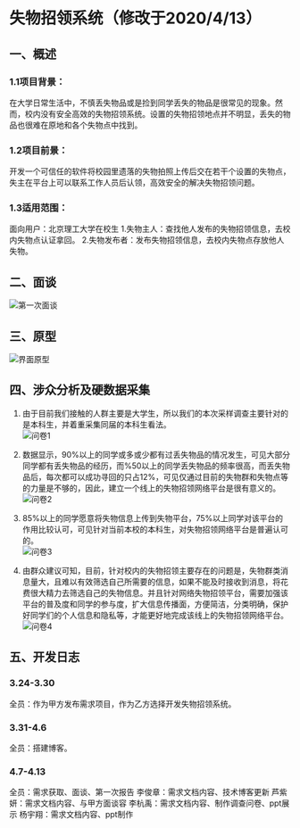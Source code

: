 # 失物招领系统（修改于2020/4/13）

## 一、概述

### 1.1项目背景：<br>
在大学日常生活中，不慎丢失物品或是捡到同学丢失的物品是很常见的现象。然而，校内没有安全高效的失物招领系统。设置的失物招领地点并不明显，丢失的物品也很难在原地和各个失物点中找到。

### 1.2项目前景：<br>
开发一个可信任的软件将校园里遗落的失物拍照上传后交在若干个设置的失物点，失主在平台上可以联系工作人员后认领，高效安全的解决失物招领问题。

### 1.3适用范围：<br>
面向用户：北京理工大学在校生
1.失物主人：查找他人发布的失物招领信息，去校内失物点认证拿回。
2.失物发布者：发布失物招领信息，去校内失物点存放他人失物。

## 二、面谈
![第一次面谈](https://github.com/ClearloveBit/Lost-FoundServiceGroup10/blob/master/%E5%9B%BE%E7%89%87%E6%A0%8F/%E7%AC%AC%E4%B8%80%E6%AC%A1%E9%9D%A2%E8%B0%88.png)

## 三、原型
![界面原型](https://github.com/ClearloveBit/Lost-FoundServiceGroup10/blob/master/%E5%9B%BE%E7%89%87%E6%A0%8F/%E7%95%8C%E9%9D%A2%E5%8E%9F%E5%9E%8B.png)

## 四、涉众分析及硬数据采集

1. 由于目前我们接触的人群主要是大学生，所以我们的本次采样调查主要针对的是本科生，并着重采集同届的本科生看法。<br>
![问卷1](https://github.com/ClearloveBit/Lost-FoundServiceGroup10/blob/master/%E5%9B%BE%E7%89%87%E6%A0%8F/%E7%BE%A4%E4%BC%97%E5%88%86%E6%9E%901.png)

2. 数据显示，90%以上的同学或多或少都有过丢失物品的情况发生，可见大部分同学都有丢失物品的经历，而%50以上的同学丢失物品的频率很高，而丢失物品后，每次都可以成功寻回的只占12%，可见仅通过目前的失物群和失物点等的力量是不够的，因此，建立一个线上的失物招领网络平台是很有意义的。<br>
![问卷2](https://github.com/ClearloveBit/Lost-FoundServiceGroup10/blob/master/%E5%9B%BE%E7%89%87%E6%A0%8F/%E7%BE%A4%E4%BC%97%E5%88%86%E6%9E%902.png)

3. 85%以上的同学愿意将失物信息上传到失物平台，75%以上同学对该平台的作用比较认可，可见针对当前本校的本科生，对失物招领网络平台是普遍认可的。<br>
![问卷3](https://github.com/ClearloveBit/Lost-FoundServiceGroup10/blob/master/%E5%9B%BE%E7%89%87%E6%A0%8F/%E7%BE%A4%E4%BC%97%E5%88%86%E6%9E%903.png)

4. 由群众建议可知，目前，针对校内的失物招领主要存在的问题是，失物群类消息量大，且难以有效筛选自己所需要的信息，如果不能及时接收到消息，将花费很大精力去筛选自己的失物信息。并且针对网络失物招领平台，需要加强该平台的普及度和同学的参与度，扩大信息传播面，方便简洁，分类明确，保护好同学们的个人信息和隐私等，才能更好地完成该线上的失物招领网络平台。<br>
![问卷4](https://github.com/ClearloveBit/Lost-FoundServiceGroup10/blob/master/%E5%9B%BE%E7%89%87%E6%A0%8F/%E7%BE%A4%E4%BC%97%E5%88%86%E6%9E%904.jpg)

## 五、开发日志
### 3.24-3.30
全员：作为甲方发布需求项目，作为乙方选择开发失物招领系统。

### 3.31-4.6
全员：搭建博客。

### 4.7-4.13
全员：需求获取、面谈、第一次报告
李俊章：需求文档内容、技术博客更新
芦紫妍：需求文档内容、与甲方面谈容
李杭禹：需求文档内容、制作调查问卷、ppt展示
杨宇翔：需求文档内容、ppt制作


